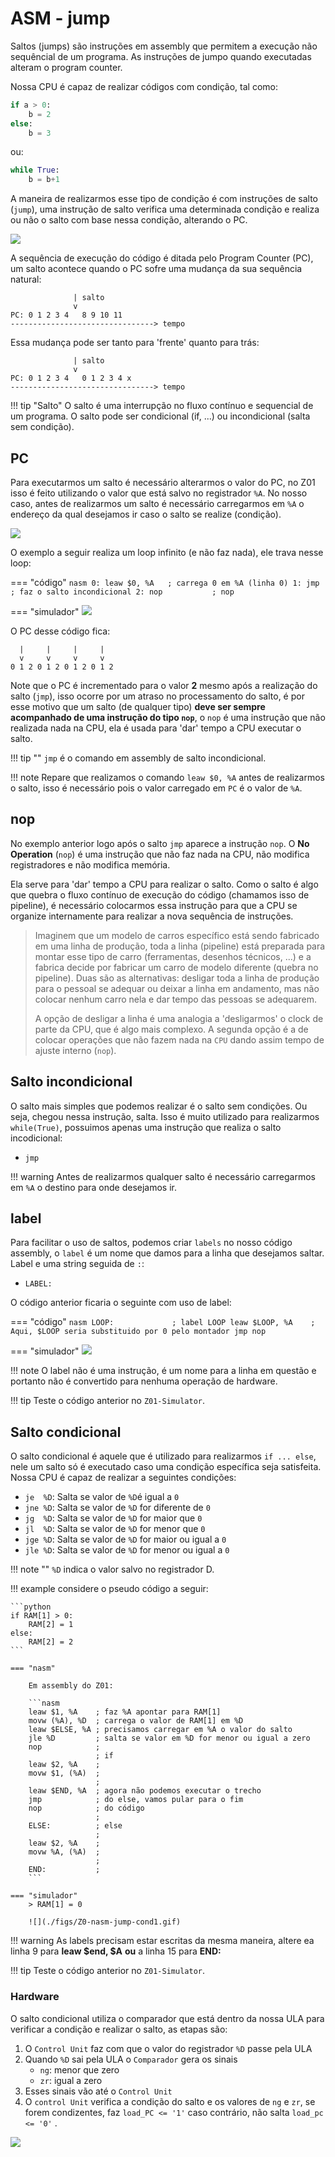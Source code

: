# ASM - jump

Saltos (jumps) são instruções em assembly que permitem a execução não sequêncial de um programa. As instruções de jumpo quando executadas alteram o program counter.

Nossa CPU é capaz de realizar códigos com condição, tal como:

``` python
if a > 0:
    b = 2
else:
    b = 3
```

ou:

``` python
while True:
    b = b+1
```

A maneira de realizarmos esse tipo de condição é com instruções de salto (`jump`), uma instrução de salto verifica uma determinada condição e realiza ou não o salto com base nessa condição, alterando o PC.

![](./figs/Z0-nasm-jump.svg)

A sequência de execução do código é ditada pelo Program Counter (PC), um salto acontece quando o PC sofre uma mudança da sua sequência natural:

```
              | salto
              v
PC: 0 1 2 3 4   8 9 10 11
--------------------------------> tempo
```

Essa mudança pode ser tanto para 'frente' quanto para trás:

```
              | salto
              v
PC: 0 1 2 3 4   0 1 2 3 4 x 
--------------------------------> tempo
```

!!! tip "Salto"
    O salto é uma interrupção no fluxo contínuo e sequencial de um programa. O salto pode ser condicional (if, ...) ou incondicional (salta sem condição).

## PC

Para executarmos um salto é necessário alterarmos o valor do PC, no Z01 isso é feito utilizando o valor que está salvo no registrador `%A`. No nosso caso, antes de realizarmos um salto é necessário carregarmos em `%A` o endereço da qual desejamos ir caso o salto se realize (condição). 

![](./figs/Z0-nasm-pc.png)

O exemplo a seguir realiza um loop infinito (e não faz nada), ele trava nesse loop:

=== "código"
    ```nasm
    0: leaw $0, %A   ; carrega 0 em %A (linha 0)
    1: jmp           ; faz o salto incondicional
    2: nop           ; nop
    ``` 

=== "simulador"
    ![](./figs/Z0-jmp-loop.gif)

O PC desse código fica:

``` 
  |     |     |     |
  v     v     v     v 
0 1 2 0 1 2 0 1 2 0 1 2
```

Note que o PC é incrementado para o valor **2** mesmo após a realização do salto (`jmp`), isso ocorre por um atraso no processamento do salto, é por esse motivo que um salto (de qualquer tipo) **deve ser sempre acompanhado de uma instrução do tipo `nop`**, o `nop` é uma instrução que não realizada nada na CPU, ela é usada para 'dar' tempo a CPU executar o salto.


!!! tip ""
    `jmp` é o comando em assembly de salto incondicional.

!!! note
    Repare que realizamos o comando `leaw $0, %A` antes de realizarmos o salto, isso é necessário pois o valor carregado em `PC` é o valor de `%A`.


## nop

No exemplo anterior logo após o salto `jmp` aparece a instrução `nop`. O **No Operation** (`nop`) é uma instrução que não faz nada na CPU, não modifica registradores e não modifica memória.

Ela serve para 'dar' tempo a CPU para realizar o salto. Como o salto é algo que quebra o fluxo contínuo de execução do código (chamamos isso de pipeline), é necessário colocarmos essa instrução para que a CPU se organize internamente para realizar a nova sequência de instruções.

> Imaginem que um modelo de carros específico está sendo fabricado em uma linha de produção, toda a linha (pipeline) está preparada para montar esse tipo de carro (ferramentas, desenhos técnicos, ...) e a fabrica decide por fabricar um carro de modelo diferente (quebra no pipeline). Duas são as alternativas: desligar toda a linha de produção para o pessoal se adequar ou deixar a linha em andamento, mas não colocar nenhum carro nela e dar tempo das pessoas se adequarem. 
>
> A opção de desligar a linha é uma analogia a 'desligarmos' o clock de parte da CPU, que é algo mais complexo. A segunda opção é a de colocar operações que não fazem nada na `CPU` dando assim tempo de ajuste interno (`nop`).

## Salto incondicional 

O salto mais simples que podemos realizar é o salto sem condições. Ou seja, chegou nessa instrução, salta. Isso é muito utilizado para realizarmos `while(True)`, possuimos apenas uma instrução que realiza o salto incodicional:

- `jmp`

!!! warning
    Antes de realizarmos qualquer salto é necessário carregarmos em `%A` o destino para onde desejamos ir.
    
## label

Para facilitar o uso de saltos, podemos criar `labels` no nosso código assembly, o `label` é um nome que damos para a linha que desejamos saltar. Label e uma string seguida de `:`:

- `LABEL:`

O código anterior ficaria o seguinte com uso de label:

=== "código"
    ```nasm
    LOOP:             ; label LOOP
    leaw $LOOP, %A    ; Aqui, $LOOP seria substituido por 0 pelo montador
    jmp
    nop
    ```

=== "simulador"
    ![](./figs/Z0-jmp-loop-label.gif)

!!! note
    O label não é uma instrução, é um nome para a linha em questão e portanto não é convertido para nenhuma operação de hardware. 

!!! tip
    Teste o código anterior no `Z01-Simulator`.
    
## Salto condicional

O salto condicional é aquele que é utilizado para realizarmos `if ... else`, nele um salto só é executado caso uma condição específica seja satisfeita. Nossa CPU é capaz de realizar a seguintes condições:

- `je  %D`: Salta se valor de `%D`é igual a `0`
- `jne %D`: Salta se valor de `%D` for diferente de `0`
- `jg  %D`: Salta se valor de `%D` for maior que `0`
- `jl  %D`: Salta se valor de `%D` for menor que `0`
- `jge %D`: Salta se valor de `%D` for maior ou igual a `0`
- `jle %D`: Salta se valor  de `%D` for  menor ou igual a `0`

!!! note ""
    `%D` indica o valor salvo no registrador D.
    
!!! example
    considere o pseudo código a seguir:
    
    ```python
    if RAM[1] > 0:
        RAM[2] = 1
    else:
        RAM[2] = 2
    ```
    
    === "nasm" 
    
        Em assembly do Z01:

        ```nasm
        leaw $1, %A    ; faz %A apontar para RAM[1]
        movw (%A), %D  ; carrega o valor de RAM[1] em %D
        leaw $ELSE, %A ; precisamos carregar em %A o valor do salto
        jle %D         ; salta se valor em %D for menor ou igual a zero
        nop            ; 
                       ; if
        leaw $2, %A    ; 
        movw $1, (%A)  ; 
                       ;
        leaw $END, %A  ; agora não podemos executar o trecho 
        jmp            ; do else, vamos pular para o fim 
        nop            ; do código
                       ;
        ELSE:          ; else
                       ;
        leaw $2, %A    ; 
        movw %A, (%A)  ; 
                       ;
        END:           ;
        ```
    
    === "simulador"
        > RAM[1] = 0
 
        ![](./figs/Z0-nasm-jump-cond1.gif)
        

!!! warning
    As labels precisam estar escritas da mesma maneira, altere ea linha 9 para **leaw $end, $A** **ou** a linha 15 para **END:**
 
!!! tip
    Teste o código anterior no `Z01-Simulator`.
    
### Hardware

O salto condicional utiliza o comparador que está dentro da nossa ULA para verificar a condição e realizar o salto, as etapas são:

1. O `Control Unit` faz com que o valor do registrador `%D` passe pela ULA 
1. Quando `%D` sai pela ULA o `Comparador` gera os sinais
    - `ng`: menor que zero
    - `zr`: igual a zero
1. Esses sinais vão até o `Control Unit`
1. O `control Unit` verifica a condição do salto e os valores de `ng` e `zr`, se forem condizentes, faz `load_PC <= '1'` caso contrário, não salta `load_pc <= '0'` .

![](./figs/Z0-nasm-pc.svg)
